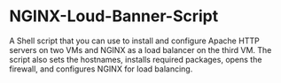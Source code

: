 # NGINX-Loud-Banner-Script
A Shell script that you can use to install and configure Apache HTTP servers on two VMs and NGINX as a load balancer on the third VM. The script also sets the hostnames, installs required packages, opens the firewall, and configures NGINX for load balancing.
